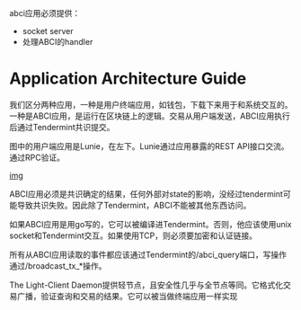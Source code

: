 abci应用必须提供：
- socket server
- 处理ABCI的handler

# Application Architecture Guide
我们区分两种应用，一种是用户终端应用，如钱包，下载下来用于和系统交互的。一种是ABCI应用，是运行在区块链上的逻辑。交易从用户端发送，ABCI应用执行后通过Tendermint共识提交。

图中的用户端应用是Lunie，在左下。Lunie通过应用暴露的REST API接口交流。通过RPC验证。

[img](https://docs.tendermint.com/v0.35/assets/img/cosmos-tendermint-stack-4k.6aa56af6.jpg)

ABCI应用必须是共识确定的结果，任何外部对state的影响，没经过tendermint可能导致共识失败。因此除了Tendermint，ABCI不能被其他东西访问。

如果ABCI应用是用go写的，它可以被编译进Tendermint。否则，他应该使用unix socket和Tendermint交互。如果使用TCP，则必须要加密和认证链接。

所有从ABCI应用读取的事件都应该通过Tendermint的/abci_query端口，写操作通过/broadcast_tx_*操作。

The Light-Client Daemon提供轻节点，且安全性几乎与全节点等同。它格式化交易广播，验证查询和交易的结果。它可以被当做终端应用一样实现



































